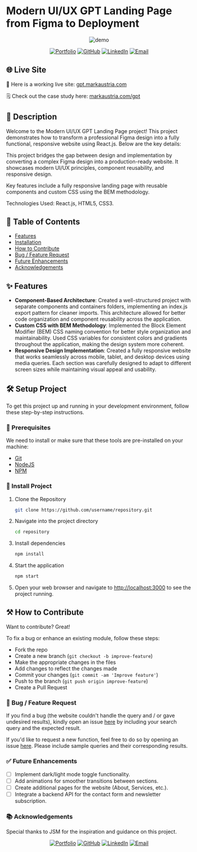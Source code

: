 # Modern UI/UX GPT Landing Page from Figma to Deployment

<div align="center">
  <img src="https://markaustria.com/gpt.png" alt="demo" />

[![Portfolio](https://img.shields.io/badge/Portfolio-markaustria.com-darkblue?style=flat&logo=web&logoColor=white)](https://www.markaustria.com/) [![GitHub](https://img.shields.io/badge/GitHub-mjaus29-black?style=flat&logo=github)](https://github.com/mjaus29) [![LinkedIn](https://img.shields.io/badge/LinkedIn-markaustria-blue?style=flat&logo=linkedin)](https://www.linkedin.com/in/markaustria/) [![Email](https://img.shields.io/badge/Email-austriamark.mja%40gmail.com-darkred?style=flat&logo=gmail&logoColor=white)](mailto:austriamark.mja@gmail.com)

</div>

## 🌐 Live Site

🚀 Here is a working live site: [gpt.markaustria.com](https://gpt.markaustria.com/)

🗒️ Check out the case study here: [markaustria.com/gpt](https://www.markaustria.com/gpt)

## 📝 Description

Welcome to the Modern UI/UX GPT Landing Page project! This project demonstrates how to transform a professional Figma design into a fully functional, responsive website using React.js. Below are the key details:

This project bridges the gap between design and implementation by converting a complex Figma design into a production-ready website. It showcases modern UI/UX principles, component reusability, and responsive design.

Key features include a fully responsive landing page with reusable components and custom CSS using the BEM methodology.

Technologies Used: React.js, HTML5, CSS3.

## 📖 Table of Contents

- [Features](#-features)
- [Installation](#%EF%B8%8F-setup-project)
- [How to Contribute](#%EF%B8%8F-how-to-contribute)
- [Bug / Feature Request](#-bug--feature-request)
- [Future Enhancements](#-future-enhancements)
- [Acknowledgements](#-acknowledgements)

## ✨ Features

- **Component-Based Architecture**: Created a well-structured project with separate components and containers folders, implementing an index.js export pattern for cleaner imports. This architecture allowed for better code organization and component reusability across the application.
- **Custom CSS with BEM Methodology**: Implemented the Block Element Modifier (BEM) CSS naming convention for better style organization and maintainability. Used CSS variables for consistent colors and gradients throughout the application, making the design system more coherent.
- **Responsive Design Implementation**: Created a fully responsive website that works seamlessly across mobile, tablet, and desktop devices using media queries. Each section was carefully designed to adapt to different screen sizes while maintaining visual appeal and usability.

## 🛠️ Setup Project

To get this project up and running in your development environment, follow these step-by-step instructions.

### 🍴 Prerequisites

We need to install or make sure that these tools are pre-installed on your machine:

- [Git](https://git-scm.com/downloads)
- [NodeJS](https://nodejs.org/en/download/)
- [NPM](https://docs.npmjs.com/getting-started/installing-node)

### 🚀 Install Project

1. Clone the Repository

   ```bash
   git clone https://github.com/username/repository.git
   ```

2. Navigate into the project directory

   ```bash
   cd repository
   ```

3. Install dependencies

   ```bash
   npm install
   ```

4. Start the application

   ```bash
   npm start
   ```

5. Open your web browser and navigate to <a href="http://localhost:3000" target="_blank">http://localhost:3000</a> to see the project running.

## ⚒️ How to Contribute

Want to contribute? Great!

To fix a bug or enhance an existing module, follow these steps:

- Fork the repo
- Create a new branch (`git checkout -b improve-feature`)
- Make the appropriate changes in the files
- Add changes to reflect the changes made
- Commit your changes (`git commit -am 'Improve feature'`)
- Push to the branch (`git push origin improve-feature`)
- Create a Pull Request

### 📩 Bug / Feature Request

If you find a bug (the website couldn't handle the query and / or gave undesired results), kindly open an issue [here](https://github.com/mjaus29/projectname/issues/new) by including your search query and the expected result.

If you'd like to request a new function, feel free to do so by opening an issue [here](https://github.com/mjaus29/projectname/issues/new). Please include sample queries and their corresponding results.

### ✅ Future Enhancements

- [ ] Implement dark/light mode toggle functionality.
- [ ] Add animations for smoother transitions between sections.
- [ ] Create additional pages for the website (About, Services, etc.).
- [ ] Integrate a backend API for the contact form and newsletter subscription.

### 📚 Acknowledgements

Special thanks to JSM for the inspiration and guidance on this project.

<div align="center">

[![Portfolio](https://img.shields.io/badge/Portfolio-markaustria.com-darkblue?style=flat&logo=web&logoColor=white)](https://www.markaustria.com/) [![GitHub](https://img.shields.io/badge/GitHub-mjaus29-black?style=flat&logo=github)](https://github.com/mjaus29) [![LinkedIn](https://img.shields.io/badge/LinkedIn-markaustria-blue?style=flat&logo=linkedin)](https://www.linkedin.com/in/markaustria/) [![Email](https://img.shields.io/badge/Email-austriamark.mja%40gmail.com-darkred?style=flat&logo=gmail&logoColor=white)](mailto:austriamark.mja@gmail.com)

</div>
